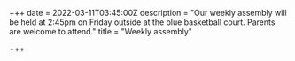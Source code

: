 +++
date = 2022-03-11T03:45:00Z
description = "Our weekly assembly will be held at 2:45pm on Friday outside at the blue basketball court. Parents are welcome to attend."
title = "Weekly assembly"

+++
